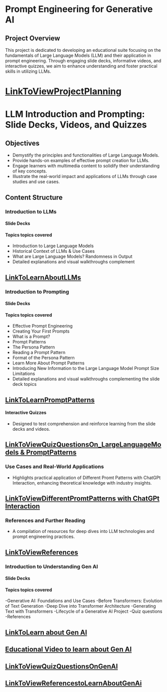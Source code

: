 # Prompt Engineering for Generative AI

## Project Overview
This project is dedicated to developing an educational suite focusing on the fundamentals of Large Language Models (LLM) and their application in prompt engineering. Through engaging slide decks, informative videos, and interactive quizzes, we aim to enhance understanding and foster practical skills in utilizing LLMs.

# [LinkToViewProjectPlanning](https://github.com/users/parthasarathydNU/projects/1)

# LLM Introduction and Prompting: Slide Decks, Videos, and Quizzes

## Objectives
- Demystify the principles and functionalities of Large Language Models.
- Provide hands-on examples of effective prompt creation for LLMs.
- Engage learners with multimedia content to solidify their understanding of key concepts.
- Illustrate the real-world impact and applications of LLMs through case studies and use cases.

## Content Structure

### **Introduction to LLMs**
#### Slide Decks
#### Topics topics covered  
- Introduction to Large Language Models
- Historical Context of LLMs & Use Cases
- What are Large Language Models? Randomness in Output
-  Detailed explanations and visual walkthroughs complement

## [LinkToLearnAboutLLMs](https://docs.google.com/presentation/d/1cF-00-_psdNJseEraGWCCUKvXON-ce7k5T7mTK5fZSQ/edit#slide=id.g2c121413019_0_56)

### **Introduction to Prompting**
#### Slide Decks
#### Topics topics covered  
- Effective Prompt Engineering 
- Creating Your First Prompts
- What is a Prompt?
- Prompt Patterns
- The Persona Pattern
- Reading a Prompt Pattern
- Format of the Persona Pattern
- Learn More About Prompt Patterns
- Introducing New Information to the Large Language Model Prompt Size Limitations
- Detailed explanations and visual walkthroughs complementing the slide deck topics
## [LinkToLearnPromptPatterns](https://docs.google.com/presentation/d/1pueZ3P25Oqwlm69-C7HP5qQjXKKqfNRMfwEEWWzhBZk/edit#slide=id.g2c124c4ef92_0_175)

#### **Interactive Quizzes**
- Designed to test comprehension and reinforce learning from the slide decks and videos.
## [LinkToViewQuizQuestionsOn_LargeLanguageModels & PromptPatterns](https://docs.google.com/presentation/d/1xZTMcSTy32WHeuCRdtgiFWj9yUYtkUo6oX_PrzNAPXU/edit#slide=id.p)


### **Use Cases and Real-World Applications**
- Highlights practical application of  Different Promt Patterns with ChatGPt Interaction, enhancing theoretical knowledge with industry insights.
  
## [LinkToViewDifferentPromtPatterns with ChatGPt Interaction](https://docs.google.com/document/d/16pKaAONgvsCgLn1GQo1D5ZBB5tCjA9_2ctoJ4Nhqze4/edit)

### **References and Further Reading**
- A compilation of resources for deep dives into LLM technologies and prompt engineering practices.
  
## [LinkToViewReferences](https://docs.google.com/presentation/d/1YGPO3b1hZG3sgqb82bhxQampwfQP3vOi4rL0Ss7R_Rw/edit#slide=id.p)

### **Introduction to Understanding Gen AI**
#### Slide Decks
#### Topics topics covered 
-Generative AI: Foundations and Use Cases
-Before Transformers: Evolution of Text Generation
-Deep Dive into Transformer Architecture
-Generating Text with Transformers
-Lifecycle of a Generative AI Project
-Quiz questions
-References
## [LinkToLearn about Gen AI](https://docs.google.com/document/d/1FZ3jLeNEbSGRlNr41X-SYt_TS6v1QFg8pK6zSGnbDak/edit)

## [Educational Video to learn about Gen AI](https://www.youtube.com/watch?v=G2fqAlgmoPo&ab_channel=GoogleCloudTech)

## [LinkToViewQuizQuestionsOnGenAI](https://docs.google.com/document/d/1o-FkG6Uip7Fo7CmNPrk62pXFOf-gjK2t5rz0M1idEy4/edit)

## [LinkToViewReferencestoLearnAboutGenAi](https://docs.google.com/presentation/d/1YGPO3b1hZG3sgqb82bhxQampwfQP3vOi4rL0Ss7R_Rw/edit#slide=id.p)

